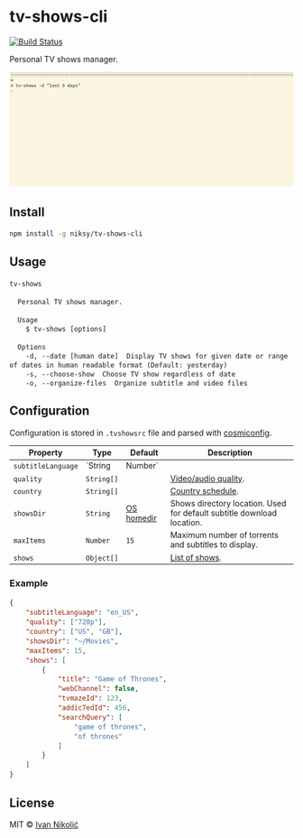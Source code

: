 # tv-shows-cli

[![Build Status][ci-img]][ci]

Personal TV shows manager.

![](https://github.com/niksy/tv-shows-cli/raw/master/media/usage.gif)

## Install

```sh
npm install -g niksy/tv-shows-cli
```

## Usage

```
tv-shows

  Personal TV shows manager.

  Usage
    $ tv-shows [options]

  Options
    -d, --date [human date]  Display TV shows for given date or range of dates in human readable format (Default: yesterday)
    -s, --choose-show  Choose TV show regardless of date
    -o, --organize-files  Organize subtitle and video files
```

## Configuration

Configuration is stored in `.tvshowsrc` file and parsed with [cosmiconfig][cosmiconfig].

| Property | Type | Default | Description |
| --- | --- | --- | --- |
| `subtitleLanguage` | `String|Number` | | [Subtitle language][subtitle-language]. |
| `quality` | `String[]` | | [Video/audio quality][quality]. |
| `country` | `String[]` | | [Country schedule][country-schedule]. |
| `showsDir` | `String` | [OS homedir][os-homedir] | Shows directory location. Used for default subtitle download location. |
| `maxItems` | `Number` | `15` | Maximum number of torrents and subtitles to display. |
| `shows` | `Object[]` | | [List of shows][shows]. |

### Example

```json
{
	"subtitleLanguage": "en_US",
	"quality": ["720p"],
	"country": ["US", "GB"],
	"showsDir": "~/Movies",
	"maxItems": 15,
	"shows": [
		{
			"title": "Game of Thrones",
			"webChannel": false,
			"tvmazeId": 123,
			"addic7edId": 456,
			"searchQuery": [
				"game of thrones",
				"of thrones"
			]
		}
	]
}
```

## License

MIT © [Ivan Nikolić](http://ivannikolic.com)

[ci]: https://travis-ci.org/niksy/tv-shows-cli
[ci-img]: https://travis-ci.org/niksy/tv-shows-cli.svg?branch=master
[subtitle-language]: https://github.com/niksy/tv-shows#subtitlelanguage
[quality]: https://github.com/niksy/tv-shows#quality
[shows]: https://github.com/niksy/tv-shows#show-configuration
[cosmiconfig]: https://github.com/davidtheclark/cosmiconfig
[os-homedir]: https://github.com/sindresorhus/os-homedir
[country-schedule]: https://github.com/niksy/tv-shows#country
